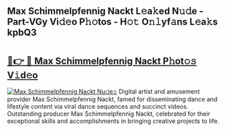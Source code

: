 ## Max Schimmelpfennig Nackt L𝚎a𝚔ed N𝚞𝚍e - Part-VGy Vi𝚍𝚎o P𝚑𝚘tos - H𝚘𝚝 O𝚗𝚕yf𝚊ns L𝚎a𝚔s kpbQ3

# <h2><a href="http://kf5z7lf.oniu.top/?m=Max+Schimmelpfennig+Nackt">🔗👉 🔴 Max Schimmelpfennig Nackt P𝚑ot𝚘𝚜 V𝚒d𝚎o</a></h2>

[![Max Schimmelpfennig Nackt Nu𝚍e𝚜](https://i.imgur.com/0qMVB7G.gif)](http://kf5z7lf.oniu.top/?m=Max+Schimmelpfennig+Nackt)
Digital artist and amusement provider Max Schimmelpfennig Nackt, famed for disseminating dance and lifestyle content via viral dance sequences and succinct videos. Outstanding producer Max Schimmelpfennig Nackt, celebrated for their exceptional skills and accomplishments in bringing creative projects to life.  
